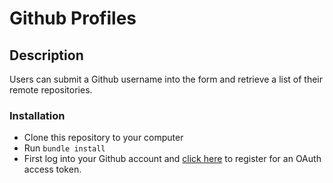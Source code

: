 # Github Profiles

## Description
Users can submit a Github username into the form and retrieve a list of their remote repositories.

### Installation
* Clone this repository to your computer
* Run ```bundle install```
* First log into your Github account and <a href="https://github.com/settings/tokens/new" target="_blank"> click here</a> to register for an OAuth access token.

